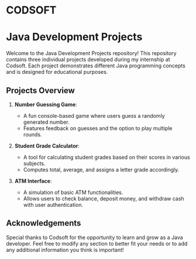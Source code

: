 # CODSOFT 
# Java Development Projects

Welcome to the Java Development Projects repository! This repository contains three individual projects developed during my internship at Codsoft. Each project demonstrates different Java programming concepts and is designed for educational purposes.

## Projects Overview

1. **Number Guessing Game**: 
   - A fun console-based game where users guess a randomly generated number.
   - Features feedback on guesses and the option to play multiple rounds.

2. **Student Grade Calculator**: 
   - A tool for calculating student grades based on their scores in various subjects.
   - Computes total, average, and assigns a letter grade accordingly.

3. **ATM Interface**: 
   - A simulation of basic ATM functionalities.
   - Allows users to check balance, deposit money, and withdraw cash with user authentication.
  


## Acknowledgements
  
Special thanks to Codsoft for the opportunity to learn and grow as a Java developer.
Feel free to modify any section to better fit your needs or to add any additional information you think is important!



